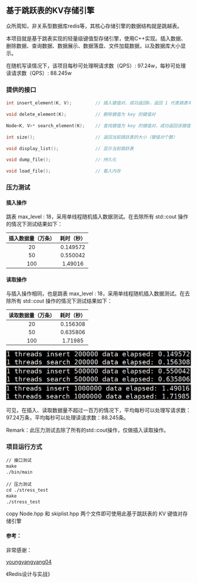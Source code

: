 ## 基于跳跃表的KV存储引擎

众所周知，非关系型数据库redis等，其核心存储引擎的数据结构就是跳越表。

本项目就是基于跳表实现的轻量级键值型存储引擎，使用C++实现。插入数据、删除数据、查询数据、数据展示、数据落盘、文件加载数据，以及数据库大小显示。

在随机写读情况下，该项目每秒可处理啊请求数（QPS）: 97.24w，每秒可处理读请求数（QPS）: 88.245w

### 提供的接口

```c++
int insert_element(K, V);         // 插入键值对，成功返回0，返回 1 代表跳表中已有该键
```

```c++
void delete_element(K);           // 删除键值为 key 的键值对
```

```c++
Node<K, V>* search_element(K);    // 查找键值为 key 的键值对，成功返回该键值对节点，失败返回 nullptr
```

```c++
int size();                       // 返回当前跳跃表的大小（键值对个数）
```

```c++
void display_list();              // 显示当前跳跃表
```

```c++
void dump_file();                 // 持久化
```

```c++
void load_file();                 // 载入内存
```

### 压力测试

#### 插入操作

跳表 max_level : 18，采用单线程随机插入数据测试。在去除所有 std::cout 操作的情况下测试结果如下：

| 插入数据量（万条） | 耗时（秒） |
| :----------------: | :--------: |
|         20         |  0.149572  |
|         50         |  0.550042  |
|        100         |  1.49016   |

#### 读取操作

与插入操作相同，也是跳表 max_level : 18，采用单线程随机插入数据测试。在去除所有 std::cout 操作的情况下测试结果如下：

| 读取数据量（万条） | 耗时（秒） |
| :----------------: | :--------: |
|         20         |  0.156308  |
|         50         |  0.635806  |
|        100         |  1.71985   |

![image-20220607221440027](https://github.com/yetao1121/A-tiny-KV-storage-based-on-skiplist/blob/master/%E6%8F%92%E5%85%A5%E8%AF%BB%E5%8F%96%E5%8E%8B%E5%8A%9B%E6%B5%8B%E8%AF%95.png)

可见，在插入、读取数据量不超过一百万的情况下，平均每秒可以处理写请求数：97.24万条，平均每秒可以处理读请求数：88.245条。

Remark：此压力测试去除了所有的std::cout操作，仅做插入读取操作。

### 项目运行方式

```
// 接口测试
make
./bin/main

// 压力测试
cd ./stress_test
make
./stress_test
```

copy Node.hpp 和 skiplist.hpp 两个文件即可使用此基于跳跃表的 KV 键值对存储引擎



#### 参考：

非常感谢：

[youngyangyang04](https://github.com/youngyangyang04)

《Redis设计与实战》
